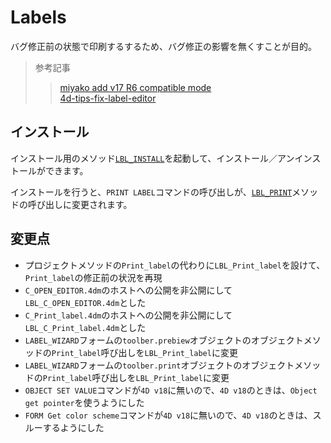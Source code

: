 # Labels

バグ修正前の状態で印刷するするため、バグ修正の影響を無くすことが目的。

> 参考記事
> > [miyako add v17 R6 compatible mode](https://github.com/4d/4D-Labels/tree/11a76fd8425175efb8b7bdde887897a8d8e0507c)<br/>
> > [4d-tips-fix-label-editor](https://github.com/4D-JP/4d-tips-fix-label-editor)


## インストール

インストール用のメソッド[`LBL_INSTALL`](./Project/Sources/Methods/LBL_INSTALL.4dm)を起動して、インストール／アンインストールができます。

インストールを行うと、`PRINT LABEL`コマンドの呼び出しが、[`LBL_PRINT`](./Project/Sources/Methods/LBL_PRINT.4dm)メソッドの呼び出しに変更されます。


## 変更点

+ プロジェクトメソッドの`Print_label`の代わりに`LBL_Print_label`を設けて、`Print_label`の修正前の状況を再現
+ `C_OPEN_EDITOR.4dm`のホストへの公開を非公開にして`LBL_C_OPEN_EDITOR.4dm`とした
+ `C_Print_label.4dm`のホストへの公開を非公開にして`LBL_C_Print_label.4dm`とした
+ `LABEL_WIZARD`フォームの`toolber.prebiew`オブジェクトのオブジェクトメソッドの`Print_label`呼び出しを`LBL_Print_label`に変更
+ `LABEL_WIZARD`フォームの`toolber.print`オブジェクトのオブジェクトメソッドの`Print_label`呼び出しを`LBL_Print_label`に変更
+ `OBJECT SET VALUE`コマンドが`4D v18`に無いので、`4D v18`のときは、`Object get pointer`を使うようにした
+ `FORM Get color scheme`コマンドが`4D v18`に無いので、`4D v18`のときは、スルーするようにした
